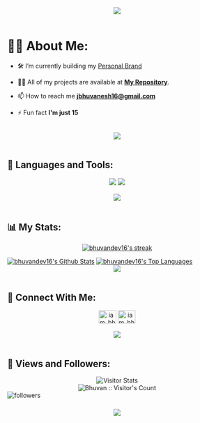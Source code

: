 <div align="center">
    <img src="https://readme-typing-svg.herokuapp.com/?font=Righteous&size=35&center=true&vCenter=true&width=500&height=70&duration=4000&lines=Hi+There!+👋;+I'm+Bhuvan!+😎;" />
</div>

<br>

# 🙋‍♂️ About Me:

- 🛠️ I’m currently building my [Personal Brand](https://x.com/iam_bhuvan_)

- 👨‍💻 All of my projects are available at **[My Repository](https://github.com/bhuvandev16?tab=repositories)**.

- 📫 How to reach me **jbhuvanesh16@gmail.com**

- ⚡ Fun fact **I'm just 15**

<br>
<div align="center">
    <img src="https://user-images.githubusercontent.com/73097560/115834477-dbab4500-a447-11eb-908a-139a6edaec5c.gif" />
</div>
<br>

## 🚀 Languages and Tools:
<div align="center" cursor: not-allowed;">
    <img src="https://skillicons.dev/icons?i=html,css,javascript,bootstrap,java,python,dart"/>
    <img src="https://skillicons.dev/icons?i=github,vscode,androidstudio,xd,git" /><br>
</div>

<br>
<div align="center">
    <img src="https://user-images.githubusercontent.com/73097560/115834477-dbab4500-a447-11eb-908a-139a6edaec5c.gif" />
</div>
<br>

## 📊 My Stats:

<p align="center">
    <a href="https://github.com/bhuvandev16/github-readme-streak-stats">
        <img title="🔥 Get streak stats for your profile at git.io/streak-stats" alt="bhuvandev16's streak" src="https://github-readme-streak-stats.herokuapp.com/?user=bhuvandev16&theme=black-ice&hide_border=true&stroke=0000&background=060A0CD0"/>
    </a>
</p>
<a href="https://github.com/bhuvandev16/github-readme-stats"><img alt="bhuvandev16's Github Stats" src="https://github-readme-stats.vercel.app/api?username=bhuvandev16&show_icons=true&count_private=true&theme=react&hide_border=true&bg_color=0D1117" /></a>
<a href="https://github.com/bhuvandev16/github-readme-stats"><img alt="bhuvandev16's Top Languages" src="https://github-readme-stats.vercel.app/api/top-langs/?username=bhuvandev16&langs_count=8&count_private=true&layout=compact&theme=react&hide_border=true&bg_color=0D1117" /></a>

<br>
<div align="center">
    <img src="https://user-images.githubusercontent.com/73097560/115834477-dbab4500-a447-11eb-908a-139a6edaec5c.gif" />
</div>
<br>

## 🤝 Connect With Me:

<div align="center">
  <a href="https://twitter.com/iam_bhuvan_" target="_parent"><img align="center" src="https://raw.githubusercontent.com/rahuldkjain/github-profile-readme-generator/master/src/images/icons/Social/twitter.svg" alt="iam_bhuvan_" height="30" width="40" /></a>
<a href="https://instagram.com/iam_bhuvan__" target="_blank"><img align="center" src="https://raw.githubusercontent.com/rahuldkjain/github-profile-readme-generator/master/src/images/icons/Social/instagram.svg" alt="iam_bhuvan__" height="30" width="40" /></a>
</div>

<br>
<div align="center">
    <img src="https://user-images.githubusercontent.com/73097560/115834477-dbab4500-a447-11eb-908a-139a6edaec5c.gif" />
</div>
<br>

## 💜 Views and Followers:

<div align="center">
        <img alt="Visitor Stats" 
            src="https://widgetbite.com/stats/bhvuandev16"/><br>
        <img src="https://profile-counter.glitch.me/bhuvandev16/count.svg" alt="Bhuvan :: Visitor's Count"/>
    </div>
<img alt="followers" title="Follow me on Github" src="https://img.shields.io/github/followers/bhuvandev16?color=236ad3&style=for-the-badge&logo=github&label=Follow"/>
<h3 align="center">
    <img src="https://readme-typing-svg.herokuapp.com/?font=Righteous&size=25&center=true&vCenter=true&width=500&height=70&duration=4000&lines=Thanks+for+visiting!+❤️;+Shoot+me+a+message+on+Instagram!;">
</h3>
<br/>
